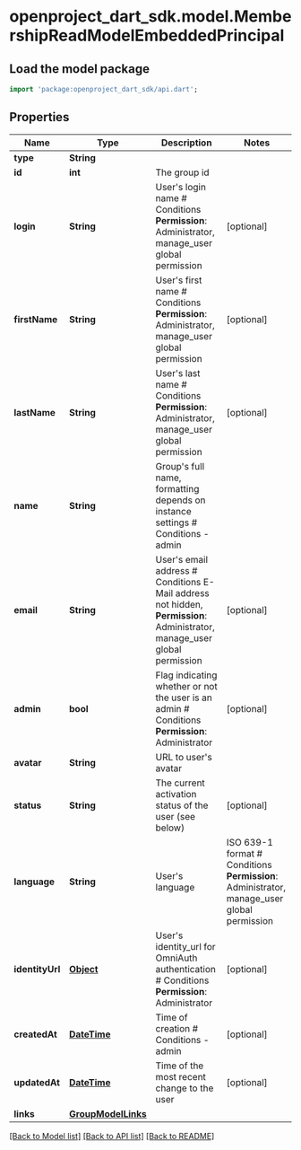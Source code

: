 # openproject_dart_sdk.model.MembershipReadModelEmbeddedPrincipal

## Load the model package
```dart
import 'package:openproject_dart_sdk/api.dart';
```

## Properties
Name | Type | Description | Notes
------------ | ------------- | ------------- | -------------
**type** | **String** |  | 
**id** | **int** | The group id | 
**login** | **String** | User's login name  # Conditions  **Permission**: Administrator, manage_user global permission | [optional] 
**firstName** | **String** | User's first name  # Conditions  **Permission**: Administrator, manage_user global permission | [optional] 
**lastName** | **String** | User's last name  # Conditions  **Permission**: Administrator, manage_user global permission | [optional] 
**name** | **String** | Group's full name, formatting depends on instance settings  # Conditions - admin | 
**email** | **String** | User's email address  # Conditions  E-Mail address not hidden, **Permission**: Administrator, manage_user global permission | [optional] 
**admin** | **bool** | Flag indicating whether or not the user is an admin  # Conditions  **Permission**: Administrator | [optional] 
**avatar** | **String** | URL to user's avatar | 
**status** | **String** | The current activation status of the user (see below) | [optional] 
**language** | **String** | User's language | ISO 639-1 format  # Conditions  **Permission**: Administrator, manage_user global permission | [optional] 
**identityUrl** | [**Object**](.md) | User's identity_url for OmniAuth authentication  # Conditions  **Permission**: Administrator | [optional] 
**createdAt** | [**DateTime**](DateTime.md) | Time of creation  # Conditions - admin | [optional] 
**updatedAt** | [**DateTime**](DateTime.md) | Time of the most recent change to the user | [optional] 
**links** | [**GroupModelLinks**](GroupModelLinks.md) |  | 

[[Back to Model list]](../README.md#documentation-for-models) [[Back to API list]](../README.md#documentation-for-api-endpoints) [[Back to README]](../README.md)


